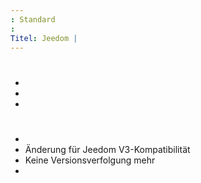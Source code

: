 ```yaml
---
: Standard
: 
Titel: Jeedom | 
---
```


# 
- 
- 
- 

# 
- 
- Änderung für Jeedom V3-Kompatibilität
- Keine Versionsverfolgung mehr
- 